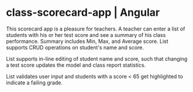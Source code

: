 # class-scorecard-app | Angular
This scorecard app is a pleasure for teachers. A teacher can enter a list of students with his or her test score and see a summary of his class performance. Summary includes Min, Max, and Average score. List supports CRUD operations on student's name and score.

List supports in-line editing of student name and score, such that changing a test score updates the model and class report statistics.

List validates user input and students with a score < 65 get highlighted to indicate a failing grade.
